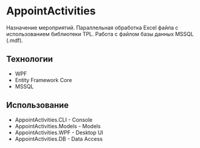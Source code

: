 # AppointActivities
Назначение мероприятий.
Параллельная обработка Excel файла с использованием библиотеки TPL.
Работа с файлом базы данных MSSQL (.mdf).

## Технологии
- WPF
- Entity Framework Core
- MSSQL

## Использование
- AppointActivities.CLI - Console
- AppointActivities.Models - Models
- AppointActivities.WPF - Desktop UI
- AppointActivities.DB - Data Access
